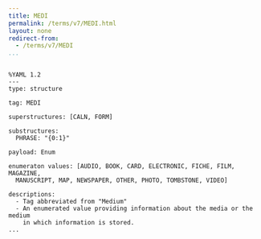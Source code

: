 ```yaml
---
title: MEDI
permalink: /terms/v7/MEDI.html
layout: none
redirect-from:
  - /terms/v7/MEDI
...
```


```

%YAML 1.2
---
type: structure

tag: MEDI

superstructures: [CALN, FORM]

substructures:
  PHRASE: "{0:1}"

payload: Enum

enumeraton values: [AUDIO, BOOK, CARD, ELECTRONIC, FICHE, FILM, MAGAZINE, 
  MANUSCRIPT, MAP, NEWSPAPER, OTHER, PHOTO, TOMBSTONE, VIDEO]

descriptions:
  - Tag abbreviated from "Medium"
  - An enumerated value providing information about the media or the medium
    in which information is stored.
...

```